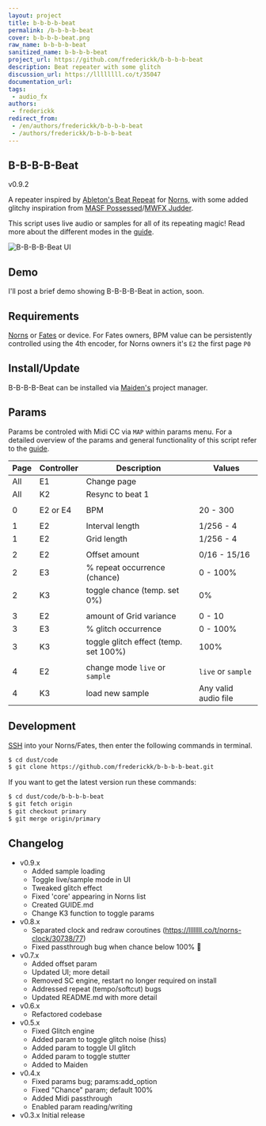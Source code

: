 ```yaml
---
layout: project
title: b-b-b-b-beat
permalink: /b-b-b-b-beat
cover: b-b-b-b-beat.png
raw_name: b-b-b-b-beat
sanitized_name: b-b-b-b-beat
project_url: https://github.com/frederickk/b-b-b-b-beat
description: Beat repeater with some glitch
discussion_url: https://llllllll.co/t/35047
documentation_url: 
tags:
 - audio_fx
authors:
 - frederickk
redirect_from:
 - /en/authors/frederickk/b-b-b-b-beat
 - /authors/frederickk/b-b-b-b-beat
---
```

B-B-B-B-Beat
---

v0.9.2

A repeater inspired by [Ableton's Beat Repeat](https://www.ableton.com/en/blog/guide-beat-repeat-quantize-courses/) for [Norns](https://monome.org/norns), with some added glitchy inspiration from [MASF Possessed](https://www.youtube.com/results?search_query=masf+possessed)/[MWFX Judder](https://www.youtube.com/results?search_query=mwfx+judder).

This script uses live audio or samples for all of its repeating magic! Read more about the different modes in the [guide](./GUIDE.md#modes).


![B-B-B-B-Beat UI](https://raw.githubusercontent.com/frederickk/b-b-b-b-beat/HEAD/assets/b-b-b-b-beat.gif)

## Demo

I'll post a brief demo showing B-B-B-B-Beat in action, soon.


## Requirements

[Norns](https://monome.org/norns) or [Fates](https://llllllll.co/t/fates-a-diy-norns-dac-board-for-raspberry-pi/22999) or device. For Fates owners, BPM value can be persistently controlled using the 4th encoder, for Norns owners it's `E2` the first page `P0`


## Install/Update

B-B-B-B-Beat can be installed via [Maiden's](https://norns.local/maiden) project manager.


## Params

Params be controled with Midi CC via `MAP` within params menu. For a detailed overview of the params and general functionality of this script refer to the [guide](./GUIDE.md).

| Page    | Controller                    | Description                               | Values                         |
| ------- | ----------------------------- | ----------------------------------------- | ------------------------------ |
| All     | E1                            | Change page                               |                                |
| All     | K2                            | Resync to beat 1                          |                                |
|         |                               |                                           |                                |
| 0       | E2 or E4                      | BPM                                       | 20 - 300                       |
|         |                               |                                           |                                |
| 1       | E2                            | Interval length                           | 1/256 - 4                      |
| 1       | E2                            | Grid length                               | 1/256 - 4                      |
|         |                               |                                           |                                |
| 2       | E2                            | Offset amount                             | 0/16 - 15/16                   |
| 2       | E3                            | % repeat occurrence (chance)              | 0 - 100%                       |
| 2       | K3                            | toggle chance (temp. set 0%)              | 0%                             |
|         |                               |                                           |                                |
| 3       | E2                            | amount of Grid variance                   | 0 - 10                         |
| 3       | E3                            | % glitch occurrence                       | 0 - 100%                       |
| 3       | K3                            | toggle glitch effect (temp. set 100%)     | 100%                           |
|         |                               |                                           |                                |
| 4       | E2                            | change mode `live` or `sample`            | `live` or `sample`             |
| 4       | K3                            | load new sample                           | Any valid audio file           |


## Development

[SSH](https://monome.org/docs/norns/maiden/#ssh) into your Norns/Fates, then enter the following commands in terminal.

```bash
$ cd dust/code
$ git clone https://github.com/frederickk/b-b-b-b-beat.git
```

If you want to get the latest version run these commands:

```bash
$ cd dust/code/b-b-b-b-beat
$ git fetch origin
$ git checkout primary
$ git merge origin/primary
```


## Changelog
- v0.9.x
    - Added sample loading
    - Toggle live/sample mode in UI
    - Tweaked glitch effect
    - Fixed 'core' appearing in Norns list
    - Created GUIDE.md
    - Change K3 function to toggle params
- v0.8.x
    - Separated clock and redraw coroutines (https://llllllll.co/t/norns-clock/30738/77) 
    - Fixed passthrough bug when chance below 100% 🤞
- v0.7.x
    - Added offset param
    - Updated UI; more detail
    - Removed SC engine, restart no longer required on install
    - Addressed repeat (tempo/softcut) bugs
    - Updated README.md with more detail
- v0.6.x
    - Refactored codebase 
- v0.5.x
    - Fixed Glitch engine
    - Added param to toggle glitch noise (hiss)
    - Added param to toggle UI glitch
    - Added param to toggle stutter
    - Added to Maiden
- v0.4.x
    - Fixed params bug; params:add_option
    - Fixed "Chance" param; default 100%
    - Added Midi passthrough
    - Enabled param reading/writing
- v0.3.x Initial release
